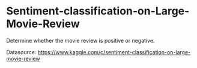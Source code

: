 # Sentiment-classification-on-Large-Movie-Review
Determine whether the movie review is positive or negative.

Datasource: https://www.kaggle.com/c/sentiment-classification-on-large-movie-review
